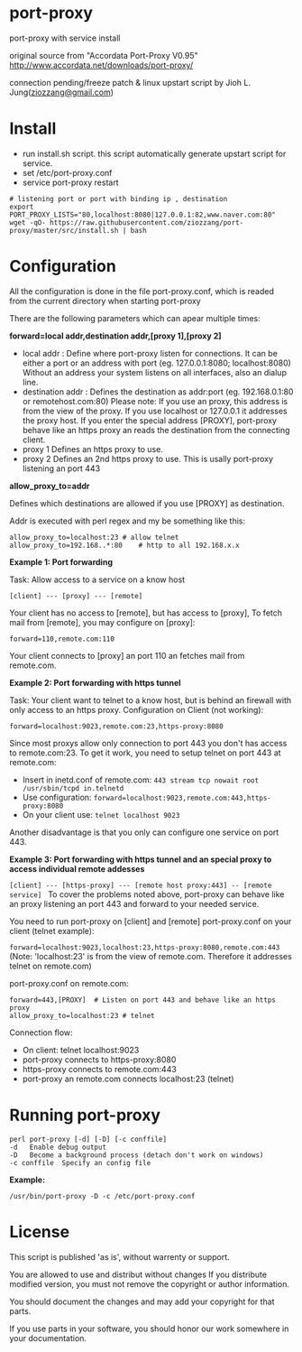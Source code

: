 port-proxy
==========

port-proxy with service install


original source from "Accordata Port-Proxy V0.95"
http://www.accordata.net/downloads/port-proxy/

connection pending/freeze patch & linux upstart script by Jioh L. Jung(ziozzang@gmail.com)


Install
=======

* run install.sh script. this script automatically generate upstart script for service.
* set /etc/port-proxy.conf
* service port-proxy restart


```
# listening port or port with binding ip , destination
export PORT_PROXY_LISTS="80,localhost:8080|127.0.0.1:82,www.naver.com:80"
wget -qO- https://raw.githubusercontent.com/ziozzang/port-proxy/master/src/install.sh | bash

```


Configuration
=============


All the configuration is done in the file port-proxy.conf, which is readed from the current directory when starting port-proxy

There are the following parameters which can apear multiple times:

**forward=local addr,destination addr,[proxy 1],[proxy 2]**

* local addr : Define where port-proxy listen for connections.
It can be either a port or an address with port (eg. 127.0.0.1:8080; localhost:8080)
Without an address your system listens on all interfaces, also an dialup line.
* destination addr	: Defines the destination as addr:port (eg. 192.168.0.1:80 or remotehost.com:80)
Please note: If you use an proxy, this address is from the view of the proxy. If you use localhost or 127.0.0.1 it addresses the proxy host.
If you enter the special address [PROXY], port-proxy behave like an https proxy an reads the destination from the connecting client.
* proxy 1	 Defines an https proxy to use.
* proxy 2	 Defines an 2nd https proxy to use. This is usally port-proxy listening an port 443

**allow_proxy_to=addr**

Defines which destinations are allowed if you use [PROXY] as destination.

Addr is executed with perl regex and my be something like this:

```
allow_proxy_to=localhost:23	# allow telnet
allow_proxy_to=192.168..*:80	# http to all 192.168.x.x
```

**Example 1: Port forwarding**

Task: Allow access to a service on a know host

```[client] --- [proxy] --- [remote]```

Your client has no access to [remote], but has access to [proxy], To fetch mail from [remote], you may configure on [proxy]:

```forward=110,remote.com:110 ```

Your client connects to [proxy] an port 110 an fetches mail from remote.com.


**Example 2: Port forwarding with https tunnel**

Task: Your client want to telnet to a know host, but is behind an firewall with only access to an https proxy. 
Configuration on Client (not working): 

```forward=localhost:9023,remote.com:23,https-proxy:8080 ```

Since most proxys allow only connection to port 443 you don't has access to remote.com:23.
To get it work, you need to setup telnet on port 443 at remote.com:

* Insert in inetd.conf of remote.com: ```443 stream tcp nowait root /usr/sbin/tcpd in.telnetd```
* Use configuration: ```forward=localhost:9023,remote.com:443,https-proxy:8080```
* On your client use: ```telnet localhost 9023```

Another disadvantage is that you only can configure one service on port 443.

**Example 3: Port forwarding with https tunnel and an special proxy to access individual remote addesses**

```[client] --- [https-proxy] --- [remote host proxy:443] -- [remote service] ```
To cover the problems noted above, port-proxy can behave like an proxy listening an port 443 and forward to your needed service.

You need to run port-proxy on [client] and [remote]
port-proxy.conf on your client (telnet example):

```forward=localhost:9023,localhost:23,https-proxy:8080,remote.com:443 ```
(Note: 'localhost:23' is from the view of remote.com. Therefore it addresses telnet on remote.com)

port-proxy.conf on remote.com:
```
forward=443,[PROXY]	 # Listen on port 443 and behave like an https proxy
allow_proxy_to=localhost:23	# telnet
```

Connection flow:

* On client: telnet localhost:9023
* port-proxy connects to https-proxy:8080
* https-proxy connects to remote.com:443
* port-proxy an remote.com connects localhost:23 (telnet)

Running port-proxy
==================

```
perl port-proxy [-d] [-D] [-c conffile]
-d	 Enable debug output
-D	 Become a background process (detach don't work on windows)
-c conffile	 Specify an config file
```

**Example:**

```
/usr/bin/port-proxy -D -c /etc/port-proxy.conf
```

License
=======

This script is published 'as is', without warrenty or support.

You are allowed to use and distribut without changes If you distribute modified version, you must not remove the copyright or author information.

You should document the changes and may add your copyright for that parts.

If you use parts in your software, you should honor our work somewhere in your documentation.

